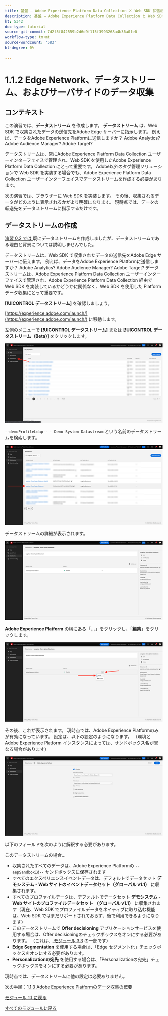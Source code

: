```yaml
---
title: 基盤 – Adobe Experience Platform Data Collection と Web SDK 拡張機能の設定 – Edge Network、データストリームおよびサーバーサイドのデータ収集
description: 基盤 – Adobe Experience Platform Data Collection と Web SDK 拡張機能の設定 – Edge Network、データストリームおよびサーバーサイドのデータ収集
kt: 5342
doc-type: tutorial
source-git-commit: 7d2f5f842559b2d6d9f115f3993268a4b36a0fe0
workflow-type: tm+mt
source-wordcount: '583'
ht-degree: 0%

---
```


# 1.1.2 Edge Network、データストリーム、およびサーバサイドのデータ収集

## コンテキスト

この演習では、**データストリーム** を作成します。 **データストリーム** は、Web SDK で収集されたデータの送信先をAdobe Edge サーバーに指示します。 例えば、データをAdobe Experience Platformに送信しますか？ Adobe Analytics? Adobe Audience Manager? Adobe Target?

データストリームは、常にAdobe Experience Platform Data Collection ユーザーインターフェイスで管理され、Web SDK を使用したAdobe Experience Platform Data Collection にとって重要です。 Adobe以外のタグ管理ソリューションで Web SDK を実装する場合でも、Adobe Experience Platform Data Collection ユーザーインターフェイスでデータストリームを作成する必要があります。

次の演習では、ブラウザーに Web SDK を実装します。 その後、収集されるデータがどのように表示されるかがより明確になります。 現時点では、データの転送先をデータストリームに指示するだけです。

## データストリームの作成

[ 演習 0.2 では ](./../../../modules/gettingstarted/gettingstarted/ex2.md) 既にデータストリームを作成しましたが、データストリームである理由と背景については説明しませんでした。

データストリームは、Web SDK で収集されたデータの送信先をAdobe Edge サーバーに伝えます。 例えば、データをAdobe Experience Platformに送信しますか？ Adobe Analytics? Adobe Audience Manager? Adobe Target? データストリームは、Adobe Experience Platform Data Collection ユーザーインターフェイスで管理され、Adobe Experience Platform Data Collection 経由で Web SDK を実装しているかどうかに関係なく、Web SDK を使用した Platform データ収集にとって重要です。

**[!UICONTROL データストリーム]** を確認しましょう。

[https://experience.adobe.com/launch/](https://experience.adobe.com/launch/) に移動します。

左側のメニューで **[!UICONTROL データストリーム]** または **[!UICONTROL データストリーム（Beta）]** をクリックします。

![ 左側のナビゲーションでデータストリームアイコンをクリック ](./images/edgeconfig1.png)

`--demoProfileLdap-- - Demo System Datastream` という名前のデータストリームを検索します。

![ データストリームに名前を付けて保存する ](./images/edgeconfig2.png)

データストリームの詳細が表示されます。

![ データストリームに名前を付けて保存する ](./images/edgecfg1.png)

**Adobe Experience Platform** の横にある「**...**」をクリックし、「**編集**」をクリックします。

![ データストリームに名前を付けて保存する ](./images/edgecfg1a.png)

その後、これが表示されます。 現時点では、Adobe Experience Platformのみが有効になっています。 設定は、以下の設定のようになります。 （環境とAdobe Experience Platform インスタンスによっては、サンドボックス名が異なる場合があります）

![ データストリームに名前を付けて保存する ](./images/edgecfg2.png)

以下のフィールドを次のように解釈する必要があります。

このデータストリームの場合…

- 収集されたすべてのデータは、Adobe Experience Platformの `--aepSandboxId--` サンドボックスに保存されます
- すべてのエクスペリエンスイベントデータは、デフォルトでデータセット **デモシステム - Web サイトのイベントデータセット（グローバル v1.1）** に収集されます。
- すべてのプロファイルデータは、デフォルトでデータセット **デモシステム - Web サイトのプロファイルデータセット （グローバル v1.1）** に収集されます（現在、Web SDK でプロファイルデータをネイティブに取り込む機能は、Web SDK ではまだサポートされておらず、後で利用できるようになります）
- このデータストリームで **Offer decisioning** アプリケーションサービスを使用する場合は、Offer decisioningのチェックボックスをオンにする必要があります。 （これは、[ モジュール 3.3](./../../../modules/ajo-b2c/module3.3/offer-decisioning.md) の一部です）
- **Edge Segmentation** を使用する場合は、「Edge セグメント化」チェックボックスをオンにする必要があります。
- **Personalizationの宛先** を使用する場合は、「Personalizationの宛先」チェックボックスをオンにする必要があります。

現時点では、データストリームに他の設定は必要ありません。

次の手順：[1.1.3 Adobe Experience Platformのデータ収集の概要 ](./ex3.md)

[モジュール 1.1 に戻る](./data-ingestion-launch-web-sdk.md)

[すべてのモジュールに戻る](./../../../overview.md)
